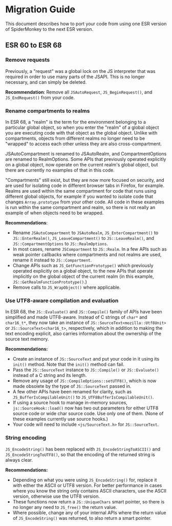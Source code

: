 # Migration Guide #

This document describes how to port your code from using one ESR version
of SpiderMonkey to the next ESR version.

## ESR 60 to ESR 68 ##

### Remove requests ###

Previously, a "request" was a global lock on the JS interpreter that was
required in order to use many parts of the JSAPI.
This is no longer necessary, and can simply be deleted.

**Recommendation**: Remove all `JSAutoRequest`, `JS_BeginRequest()`, and
`JS_EndRequest()` from your code.

### Rename compartments to realms ###

In ESR 68, a "realm" is the term for the environment belonging to a
particular global object, so when you enter the "realm" of a global
object you are executing code with that object as the global object.
Unlike with compartments, objects from different realms no longer need
to be "wrapped" to access each other unless they are also
cross-compartment.

JSAutoCompartment is renamed to JSAutoRealm, and CompartmentOptions are
renamed to RealmOptions.
Some APIs that previously operated explicitly on a global object, now
operate on the current realm's global object, but there are currently no
examples of that in this code.

"Compartments" still exist, but they are now more focused on security,
and are used for isolating code in different browser tabs in Firefox,
for example.
Realms are used within the same compartment for code that runs using
different global objects, for example if you wanted to isolate code that
changes `Array.prototype` from your other code.
All code in these examples is run within the same compartment and realm,
so there is not really an example of when objects need to be wrapped.

**Recommendations**:
- Rename `JSAutoCompartment` to `JSAutoRealm`, `JS_EnterCompartment()`
  to `JS::EnterRealm()`, `JS_LeaveCompartment()` to `JS::LeaveRealm()`,
  and `JS::CompartmentOptions` to `JS::RealmOptions`.
- In most cases, rename `JSCompartment` to `JS::Realm`.
  In a few APIs such as weak pointer callbacks where compartments and
  not realms are used, rename it instead to `JS::Compartment`.
- Change APIs such as `JS_GetFunctionPrototype()` which previously
  operated explicitly on a global object, to the new APIs that operate
  implicitly on the global object of the current realm (in this example,
  `JS::GetRealmFunctionPrototype()`.)
- Remove calls to `JS_WrapObject()` where applicable.

### Use UTF8-aware compilation and evaluation ###

In ESR 68, the `JS::Evaluate()` and `JS::Compile()` family of APIs have
been simplified and made UTF8-aware.
Instead of C strings of `char*` and `char16_t*`, they now take an
instance of `JS::SourceText<mozilla::Utf8Unit>` or
`JS::SourceText<char16_t>`, respectively, which in addition to making
the text encoding explicit, also carries information about the ownership
of the source text memory.

**Recommendations:**
- Create an instance of `JS::SourceText` and put your code in it using
  its `init()` method.
  Note that the `init()` method can fail.
- Pass the `JS::SourceText` instance to `JS::Compile()` or
  `JS::Evaluate()` instead of a C string and its length.
- Remove any usage of `JS::CompileOptions::setUTF8()`, which is now made
  obsolete by the type of `JS::SourceText` passed in.
- A few other APIs have been renamed for clarity, such as
  `JS_BufferIsCompilableUnit()` to `JS_UTF8BufferIsCompilableUnit()`.
- If using a source hook to manage in-memory sources,
  `js::SourceHook::load()` now has two out parameters for either UTF8
  source code or wide char source code.
  Use only one of them.
  (None of these examples currently use source hooks.)
- Your code will need to include `<js/SourceText.h>` for
  `JS::SourceText`.

### String encoding ###

`JS_EncodeString()` has been replaced with `JS_EncodeStringToASCII()`
and `JS_EncodeStringToUTF8()`, so that the encoding of the returned
string is always clear.

**Recommendations:**
- Depending on what you were using `JS_EncodeString()` for, replace it
  with either the ASCII or UTF8 version.
  For better performance in cases where you know the string only
  contains ASCII characters, use the ASCII version, otherwise use the
  UTF8 version.
- These functions now return a `JS::UniqueChars` smart pointer, so there
  is no longer any need to `JS_free()` the return value.
- Where possible, change any of your internal APIs where the return
  value of `JS_EncodeString()` was returned, to also return a smart
  pointer.
